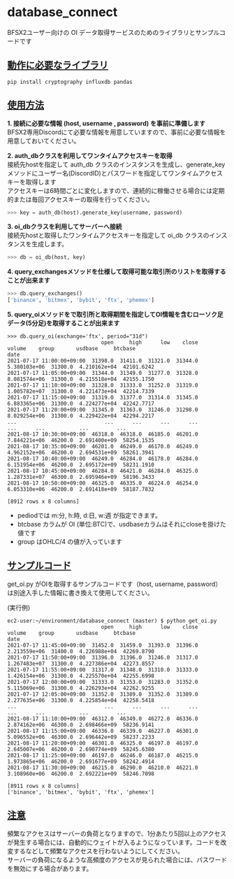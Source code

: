 # database_connect
BFSX2ユーザー向けの OI データ取得サービスのためのライブラリとサンプルコードです

## <u>動作に必要なライブラリ</u>
```
pip install cryptography influxdb pandas
```

## <u>使用方法</u>

**1. 接続に必要な情報 (host, username , password) を事前に準備します**  
BFSX2専用Discordにて必要な情報を用意していますので、事前に必要な情報を用意しておいてください。

**2. auth_dbクラスを利用してワンタイムアクセスキーを取得**  
接続先hostを指定して auth_db クラスのインスタンスを生成し、generate_keyメソッドにユーザー名(DiscordID)とパスワードを指定してワンタイムアクセスキーを取得します  
アクセスキーは6時間ごとに変化しますので、連続的に稼働させる場合には定期的または毎回アクセスキーの取得を行ってください。
```python
>>> key = auth_db(host).generate_key(username, password)
```

**3. oi_dbクラスを利用してサーバーへ接続**  
接続先hostと取得したワンタイムアクセスキーを指定して oi_db クラスのインスタンスを生成します。
```python
>>> db = oi_db(host, key)
```

**4. query_exchangesメソッドを仕様して取得可能な取引所のリストを取得することが出来ます**
```python
>>> db.query_exchanges()
['binance', 'bitmex', 'bybit', 'ftx', 'phemex']
```

**5. query_oiメソッドをで取引所と取得期間を指定してOI情報を含むローソク足データ(5分足)を取得することが出来ます**

```
>>> db.query_oi(exchange='ftx', period="31d")
                              open     high      low    close        volume    group       usdbase     btcbase
date                                                                                                          
2021-07-17 11:00:00+09:00  31398.0  31411.0  31321.0  31344.0  5.380103e+06  31300.0  4.210162e+04  42101.6242
2021-07-17 11:05:00+09:00  31344.0  31349.0  31277.0  31328.0  8.081574e+06  31300.0  4.215518e+04  42155.1750
2021-07-17 11:10:00+09:00  31328.0  31333.0  31252.0  31319.0  1.005782e+07  31300.0  4.221473e+04  42214.7339
2021-07-17 11:15:00+09:00  31319.0  31377.0  31314.0  31345.0  6.883365e+06  31300.0  4.224277e+04  42242.7717
2021-07-17 11:20:00+09:00  31345.0  31363.0  31246.0  31298.0  8.029254e+06  31300.0  4.229422e+04  42294.2217
...                            ...      ...      ...      ...           ...      ...           ...         ...
2021-08-17 10:30:00+09:00  46318.0  46318.0  46185.0  46201.0  7.844221e+06  46200.0  2.691400e+09  58254.1535
2021-08-17 10:35:00+09:00  46201.0  46249.0  46170.0  46249.0  4.962152e+06  46200.0  2.694531e+09  58261.3941
2021-08-17 10:40:00+09:00  46249.0  46284.0  46178.0  46284.0  6.151954e+06  46200.0  2.695172e+09  58231.1910
2021-08-17 10:45:00+09:00  46284.0  46421.0  46284.0  46325.0  1.287331e+07  46300.0  2.695946e+09  58196.3433
2021-08-17 10:50:00+09:00  46325.0  46335.0  46224.0  46254.0  6.053310e+06  46200.0  2.691418e+09  58187.7832

[8912 rows x 8 columns]
```

* pediodでは m:分, h:時, d:日, w:週 が指定できます。  
* btcbase カラムが OI (単位:BTC)で、usdbaseカラムはそれにcloseを掛けた値です
* group はOHLC/4 の値が入っています


## <u>サンプルコード</u>
get_oi.py がOIを取得するサンプルコードです（host, username, password）は別途入手した情報に書き換えて使用してください。　　

(実行例)
```
ec2-user:~/environment/database_connect (master) $ python get_oi.py
                              open     high      low    close        volume    group       usdbase     btcbase
date                                                                                                          
2021-07-17 11:45:00+09:00  31452.0  31459.0  31393.0  31396.0  2.213559e+06  31400.0  4.226988e+04  42269.8790
2021-07-17 11:50:00+09:00  31396.0  31396.0  31246.0  31317.0  1.267483e+07  31300.0  4.227386e+04  42273.8557
2021-07-17 11:55:00+09:00  31317.0  31348.0  31310.0  31333.0  1.426154e+06  31300.0  4.225570e+04  42255.6998
2021-07-17 12:00:00+09:00  31333.0  31353.0  31283.0  31352.0  5.115069e+06  31300.0  4.226293e+04  42262.9255
2021-07-17 12:05:00+09:00  31352.0  31389.0  31352.0  31389.0  2.277635e+06  31300.0  4.225854e+04  42258.5418
...                            ...      ...      ...      ...           ...      ...           ...         ...
2021-08-17 11:10:00+09:00  46312.0  46349.0  46272.0  46336.0  2.874162e+06  46300.0  2.698466e+09  58236.9141
2021-08-17 11:15:00+09:00  46336.0  46339.0  46227.0  46301.0  5.096552e+06  46300.0  2.696442e+09  58237.2233
2021-08-17 11:20:00+09:00  46301.0  46325.0  46197.0  46197.0  2.645007e+06  46200.0  2.690774e+09  58245.6380
2021-08-17 11:25:00+09:00  46197.0  46246.0  46187.0  46215.0  1.973865e+06  46200.0  2.691677e+09  58242.4914
2021-08-17 11:30:00+09:00  46215.0  46290.0  46210.0  46221.0  3.108960e+06  46200.0  2.692221e+09  58246.7098

[8911 rows x 8 columns]
['binance', 'bitmex', 'bybit', 'ftx', 'phemex']
```

## <u>注意</u>
頻繁なアクセスはサーバーの負荷となりますので、1分あたり5回以上のアクセスが発生する場合には、自動的にウェイトが入るようになっています。コードを改変するなどして頻繁なアクセスを行わないようにしてください。  
サーバーの負荷になるような高頻度のアクセスが見られた場合には、パスワードを無効にする場合があります。